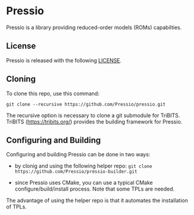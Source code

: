 
# Pressio

Pressio is a library providing reduced-order models (ROMs) capabilties.

## License
Pressio is released with the following [LICENSE](./LICENSE).

## Cloning
To clone this repo, use this command:
```
git clone --recursive https://github.com/Pressio/pressio.git
```
The recursive option is necessary to clone a git submodule for TriBITS.
TriBITS (https://tribits.org/) provides the building framework for Pressio.

## Configuring and Building
Configuring and building Pressio can be done in two ways: 

* by clonig and using the following helper repo: `git clone https://github.com/Pressio/pressio-builder.git`

* since Pressio uses CMake, you can use a typical CMake configure/build/install process. Note that some TPLs are needed. 

The advantage of using the helper repo is that it automates the installation of TPLs. 


